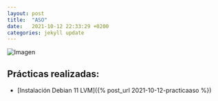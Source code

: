 ```yaml
---
layout: post
title:  "ASO"
date:   2021-10-12 22:33:29 +0200
categories: jekyll update
---
```


![Imagen](https://www.colexio-karbo.com/wp-content/uploads/2018/02/red2.jpg)

## Prácticas realizadas:

- [Instalación Debian 11 LVM]({% post_url 2021-10-12-practicaaso %})